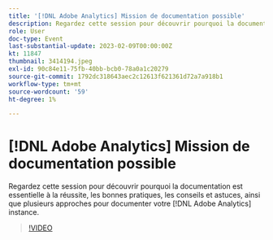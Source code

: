 ```yaml
---
title: '[!DNL Adobe Analytics] Mission de documentation possible'
description: Regardez cette session pour découvrir pourquoi la documentation est essentielle à la réussite, les bonnes pratiques, les conseils et astuces, ainsi que plusieurs approches pour documenter votre [!DNL Adobe Analytics] instance. Juin 2022
role: User
doc-type: Event
last-substantial-update: 2023-02-09T00:00:00Z
kt: 11847
thumbnail: 3414194.jpeg
exl-id: 90c84e11-75fb-40bb-bcb0-78a0a1c20279
source-git-commit: 1792dc318643aec2c12613f621361d72a7a918b1
workflow-type: tm+mt
source-wordcount: '59'
ht-degree: 1%

---
```


# [!DNL Adobe Analytics] Mission de documentation possible

Regardez cette session pour découvrir pourquoi la documentation est essentielle à la réussite, les bonnes pratiques, les conseils et astuces, ainsi que plusieurs approches pour documenter votre [!DNL Adobe Analytics] instance.

>[!VIDEO](https://video.tv.adobe.com/v/3414194/?quality=12&learn=on)
